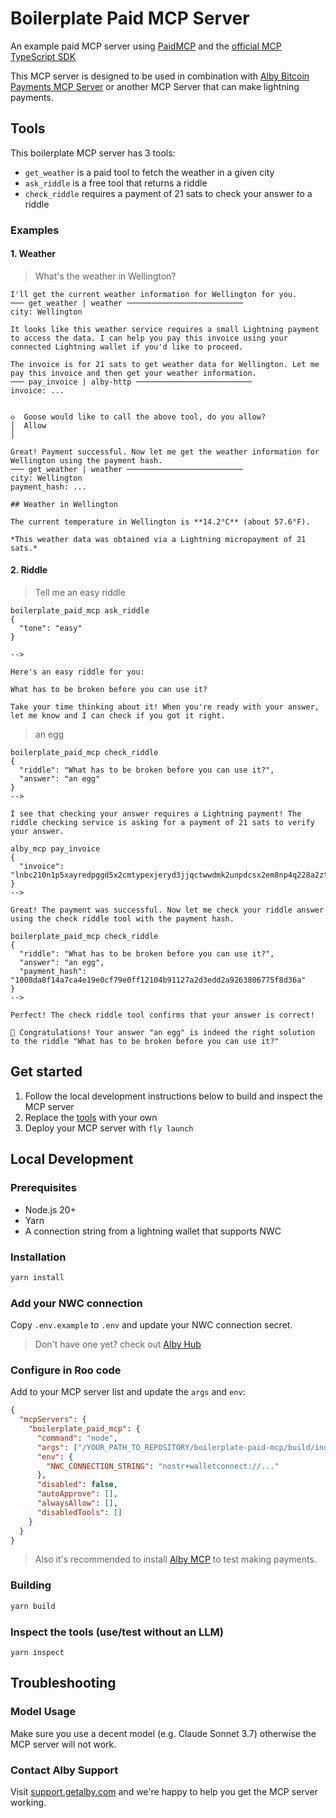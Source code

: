 # Boilerplate Paid MCP Server

An example paid MCP server using [PaidMCP](https://github.com/getAlby/paidmcp) and the [official MCP TypeScript SDK](https://github.com/modelcontextprotocol/typescript-sdk)

This MCP server is designed to be used in combination with [Alby Bitcoin Payments MCP Server](https://github.com/getAlby/mcp) or another MCP Server that can make lightning payments.

## Tools

This boilerplate MCP server has 3 tools:

- `get_weather` is a paid tool to fetch the weather in a given city
- `ask_riddle` is a free tool that returns a riddle
- `check_riddle` requires a payment of 21 sats to check your answer to a riddle

### Examples

#### 1. Weather

> What's the weather in Wellington?

```
I'll get the current weather information for Wellington for you.
─── get_weather | weather ──────────────────────────
city: Wellington

It looks like this weather service requires a small Lightning payment to access the data. I can help you pay this invoice using your connected Lightning wallet if you'd like to proceed.

The invoice is for 21 sats to get weather data for Wellington. Let me pay this invoice and then get your weather information.
─── pay_invoice | alby-http ──────────────────────────
invoice: ...


◇  Goose would like to call the above tool, do you allow?
│  Allow
│

Great! Payment successful. Now let me get the weather information for Wellington using the payment hash.
─── get_weather | weather ──────────────────────────
city: Wellington
payment_hash: ...

## Weather in Wellington

The current temperature in Wellington is **14.2°C** (about 57.6°F).

*This weather data was obtained via a Lightning micropayment of 21 sats.*

```

#### 2. Riddle

> Tell me an easy riddle

```
boilerplate_paid_mcp ask_riddle
{
  "tone": "easy"
}

-->

Here's an easy riddle for you:

What has to be broken before you can use it?

Take your time thinking about it! When you're ready with your answer, let me know and I can check if you got it right.
```

> an egg

```
boilerplate_paid_mcp check_riddle
{
  "riddle": "What has to be broken before you can use it?",
  "answer": "an egg"
}
-->

I see that checking your answer requires a Lightning payment! The riddle checking service is asking for a payment of 21 sats to verify your answer.
```

```
alby_mcp pay_invoice
{
  "invoice": "lnbc210n1p5xayredpggd5x2cmtypexjeryd3jjqctwwdmk2unpdcsx2em8np4q228a2ztxkwzaypvzrsh823qngmv97f2v9puwvtsadetypmutyscwpp5zqyd4rc55l9yux0qeau7plcjzp9ezyn695ld625jvwqxwa0c6d4qsp53cps0ra8qem9yswlr5unm0auuc3hlr8jmqsj48umcp3ayt4mastq9qyysgqcqpcxqyz5vqkxa73dcw49cckqcrh3kndnjhu4p2p8hyzvf0ymmvc3m4vtn6dp0sxcptmrqnd46ruau8k4pu3sg8yrz3yx608cxsfngv70hzxx00gggqw84ryn"
}
-->

Great! The payment was successful. Now let me check your riddle answer using the check riddle tool with the payment hash.
```

```
boilerplate_paid_mcp check_riddle
{
  "riddle": "What has to be broken before you can use it?",
  "answer": "an egg",
  "payment_hash": "1008da8f14a7ca4e19e0cf79e0ff12104b91127a2d3edd2a9263806775f8d36a"
}
-->

Perfect! The check riddle tool confirms that your answer is correct!

🎉 Congratulations! Your answer "an egg" is indeed the right solution to the riddle "What has to be broken before you can use it?"
```

## Get started

1. Follow the local development instructions below to build and inspect the MCP server
2. Replace the [tools](./src/tools) with your own
3. Deploy your MCP server with `fly launch`

## Local Development

### Prerequisites

- Node.js 20+
- Yarn
- A connection string from a lightning wallet that supports NWC

### Installation

```bash
yarn install
```

### Add your NWC connection

Copy `.env.example` to `.env` and update your NWC connection secret.

> Don't have one yet? check out [Alby Hub](https://albyhub.com)

### Configure in Roo code

Add to your MCP server list and update the `args` and `env`:

```json
{
  "mcpServers": {
    "boilerplate_paid_mcp": {
      "command": "node",
      "args": ["/YOUR_PATH_TO_REPOSITORY/boilerplate-paid-mcp/build/index.js"],
      "env": {
        "NWC_CONNECTION_STRING": "nostr+walletconnect://..."
      },
      "disabled": false,
      "autoApprove": [],
      "alwaysAllow": [],
      "disabledTools": []
    }
  }
}
```

> Also it's recommended to install [Alby MCP](https://github.com/getalby/mcp) to test making payments.

### Building

```bash
yarn build
```

### Inspect the tools (use/test without an LLM)

`yarn inspect`

## Troubleshooting

### Model Usage

Make sure you use a decent model (e.g. Claude Sonnet 3.7) otherwise the MCP server will not work.

### Contact Alby Support

Visit [support.getalby.com](https://support.getalby.com) and we're happy to help you get the MCP server working.
